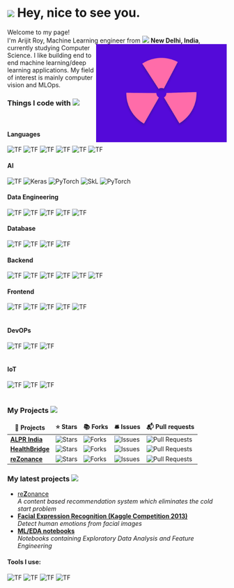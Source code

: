 <h1><img src="https://slackmojis.com/emojis/4594-blob-wave/download" width="30"/> Hey, nice to see you.</h1>


  <p>Welcome to my page! </br> I'm Arijit Roy, Machine Learning <img align="right" src="images/radiation.gif" height=225 width =300> engineer from <img src="https://image.flaticon.com/icons/svg/555/555462.svg" width="13"/> <b>New Delhi, India</b>, currently studying Computer Science. I like building end to end machine learning/deep 
  learning applications. My field of interest is mainly computer vision and  MLOps.</p>
<h3>Things I code with <img src="https://slackmojis.com/emojis/6988-thinking_with_blobs/download" width="20"></h3>

<br>
<h4><strong>Languages</strong></h4>
<img alt="TF" src="https://img.shields.io/badge/C++-00599C?style=for-the-badge&logo=c%2b%2b&logoColor=white"/> <img alt="TF" src="https://img.shields.io/badge/C-A8B9CC?style=for-the-badge&logo=c&logoColor=white"/> <img alt="TF" src="https://img.shields.io/badge/BASH-4EAA25?style=for-the-badge&logo=gnu-bash&logoColor=white"/> <img alt="TF" src="https://img.shields.io/badge/Python-3776AB?style=for-the-badge&logo=python&logoColor=white"/> <img alt="TF" src="https://img.shields.io/badge/Java-007396?style=for-the-badge&logo=java&logoColor=white"/>
<img alt="TF" src="https://img.shields.io/badge/Matlab-0076A8?style=for-the-badge&logo=mathworks&logoColor=white"/>


<h4><strong>AI</strong></h4>

<img alt="TF" src="https://img.shields.io/badge/Tensorflow-EE4C2C?style=for-the-badge&logo=tensorflow&logoColor=white"/> <img alt="Keras" src="https://img.shields.io/badge/Keras-D00000?style=for-the-badge&logo=keras&logoColor=white"/> <img alt="PyTorch" src="https://img.shields.io/badge/Pytorch-D00000?style=for-the-badge&logo=pytorch&logoColor=white"/> <img alt="SkL" src="https://img.shields.io/badge/SciKit%20Learn-F7931E?style=for-the-badge&logo=scikit-learn&logoColor=white"/> <img alt="PyTorch" src="https://img.shields.io/badge/OpenCV-5C3EE8?style=for-the-badge&logo=opencv&logoColor=white"/>


<h4><strong>Data Engineering</strong></h4>

<img alt="TF" src="https://img.shields.io/badge/Pandas-150458?style=for-the-badge&logo=pandas&logoColor=white"/> <img alt="TF" src="https://img.shields.io/badge/Numpy-013243?style=for-the-badge&logo=numpy&logoColor=white"/> <img alt="TF" src="https://img.shields.io/badge/Plotly-013243?style=for-the-badge&logo=plotly&logoColor=white"/> <img alt="TF" src="https://img.shields.io/badge/SciPy-8CAAE6?style=for-the-badge&logo=scipy&logoColor=white"/>  <img alt="TF" src="https://img.shields.io/badge/Selenium-43B02A?style=for-the-badge&logo=selenium&logoColor=white"/>  


<h4><strong>Database</strong></h4>
<img alt="TF" src="https://img.shields.io/badge/MYSQL-4479A1?style=for-the-badge&logo=mysql&logoColor=white"/> <img alt="TF" src="https://img.shields.io/badge/PostgresSQL-336791?style=for-the-badge&logo=postgresql&logoColor=white"/> <img alt="TF" src="https://img.shields.io/badge/sqlite-003B57?style=for-the-badge&logo=sqlite&logoColor=white"/> <img alt="TF" src="https://img.shields.io/badge/dynamodb-4053D6?style=for-the-badge&logo=amazon-dynamodb&logoColor=white"/>


<h4><strong>Backend</strong></h4>
<img alt="TF" src="https://img.shields.io/badge/Django-092E20?style=for-the-badge&logo=django&logoColor=white"/> <img alt="TF" src="https://img.shields.io/badge/flask-000000?style=for-the-badge&logo=flask&logoColor=white"/> <img alt="TF" src="https://img.shields.io/badge/fastapi-009688?style=for-the-badge&logo=fastapi&logoColor=white"/> <img alt="TF" src="https://img.shields.io/badge/nginx-269539?style=for-the-badge&logo=nginx&logoColor=white"/> <img alt="TF" src="https://img.shields.io/badge/apache-A81C7D?style=for-the-badge&logo=apache&logoColor=white"/> <img alt="TF" src="https://img.shields.io/badge/ngrok-1F1E37?style=for-the-badge&logo=ngrok&logoColor=white"/> 


<h4><strong>Frontend</strong></h4>
<img alt="TF" src="https://img.shields.io/badge/HTML-E34F26?style=for-the-badge&logo=html5&logoColor=white"/> <img alt="TF" src="https://img.shields.io/badge/CSS-1572B6?style=for-the-badge&logo=css3&logoColor=white"/> <img alt="TF" src="https://img.shields.io/badge/Bootstrap-7952B3?style=for-the-badge&logo=bootstrap&logoColor=white"/> <img alt="TF" src="https://img.shields.io/badge/Jinja-B41717?style=for-the-badge&logo=jinja&logoColor=white"/> <img alt="TF" src="https://img.shields.io/badge/Qt-41CD52?style=for-the-badge&logo=qt&logoColor=white"/> 



<br>
<br>
<h4><strong>DevOPs</strong></h4>
<img alt="TF" src="https://img.shields.io/badge/AWS-232F3E?style=for-the-badge&logo=amazon-aws&logoColor=white"/> <img alt="TF" src="https://img.shields.io/badge/Azure-0089D6?style=for-the-badge&logo=microsoft-azure&logoColor=white"/> <img alt="TF" src="https://img.shields.io/badge/Heroku-430098?style=for-the-badge&logo=heroku&logoColor=white"/> 

<br>
<br>
<h4><strong>IoT</strong></h4>
<img alt="TF" src="https://img.shields.io/badge/Arduino-00979D?style=for-the-badge&logo=arduino&logoColor=white"/> <img alt="TF" src="https://img.shields.io/badge/Alexa-00CAFF?style=for-the-badge&logo=amazon-alexa&logoColor=white"/> <img alt="TF" src="https://img.shields.io/badge/Eagle-0696D7?style=for-the-badge&logo=autodesk&logoColor=white"/>



<br>
<br>
<h3>My Projects  <img src="https://slackmojis.com/emojis/5948-bongo_blob/download" width="25"></h3>
<table>
  <thead align="center">
    <tr border: none;>
      <td><b>🎁 Projects</b></td>
      <td><b>⭐ Stars</b></td>
      <td><b>📚 Forks</b></td>
      <td><b>🛎 Issues</b></td>
      <td><b>📬 Pull requests</b></td>
    </tr>
  </thead>
  <tbody>
    <tr>
	    <td><a href="https://github.com/radioactive11/ALPR-India"><b>ALPR India</b></a></td>
      <td><img alt="Stars" src="https://img.shields.io/github/stars/radioactive11/ALPR-India?style=flat-square&labelColor=343b41"/></td>
      <td><img alt="Forks" src="https://img.shields.io/github/forks/radioactive11/ALPR-India?style=flat-square&labelColor=343b41"/></td>
      <td><img alt="Issues" src="https://img.shields.io/github/issues/radioactive11/ALPR-India?style=flat-square&labelColor=343b41"/></td>
      <td><img alt="Pull Requests" src="https://img.shields.io/github/issues-pr/radioactive11/ALPR-India?style=flat-square&labelColor=343b41"/></td>
    </tr>
	  <tr>
		  <td><a href="https://github.com/radioactive11/HealthBridge"><b>HealthBridge</b></a></td>
      <td><img alt="Stars" src="https://img.shields.io/github/stars/radioactive11/HealthBridge?style=flat-square&labelColor=343b41"/></td>
      <td><img alt="Forks" src="https://img.shields.io/github/forks/radioactive11/HealthBridge?style=flat-square&labelColor=343b41"/></td>
      <td><img alt="Issues" src="https://img.shields.io/github/issues/radioactive11/HealthBridge?style=flat-square&labelColor=343b41"/></td>
      <td><img alt="Pull Requests" src="https://img.shields.io/github/issues-pr/radioactive11/HealthBridge?style=flat-square&labelColor=343b41"/></td>
    </tr>
		<tr>
			<td><a href="https://github.com/radioactive11/rezonance"><b>re<strong>Z</strong>onance</b></a></td>
      <td><img alt="Stars" src="https://img.shields.io/github/stars/radioactive11/rezonance?style=flat-square&labelColor=343b41"/></td>
      <td><img alt="Forks" src="https://img.shields.io/github/forks/radioactive11/rezonance?style=flat-square&labelColor=343b41"/></td>
      <td><img alt="Issues" src="https://img.shields.io/github/issues/radioactive11/rezonance?style=flat-square&labelColor=343b41"/></td>
      <td><img alt="Pull Requests" src="https://img.shields.io/github/issues-pr/radioactive11/rezonance?style=flat-square&labelColor=343b41"/></td>
    </tr>
  </tbody>
</table>


<h3>My latest projects <img src="https://slackmojis.com/emojis/4246-blob-sunglasses/download" width="25"></h3>
<ul>
  <li><a href="https://github.com/radioactive11/rezonance" width="20" alt="new">re<b>Z</b>onance</b></a><br/><i>A content based recommendation system which eliminates the cold start problem</i></li>

  <li><a href="https://github.com/radioactive11/Facial-Expression-Recognition"><b>Facial Expression Recognition (Kaggle Competition 2013)</b></a><br/><i>Detect human emotions from facial images</i></li>

  <li><a href="https://github.com/radioactive11/ML-Notebooks"><b>ML/EDA notebooks</b></a><br/><i>Notebooks containing Exploratory Data Analysis and Feature Engineering</i></li>

</ul>

<h4>Tools I use:</h4>

<img alt="TF" src="https://img.shields.io/badge/macos-000000?style=for-the-badge&logo=macos&logoColor=white"/> <img alt="TF" src="https://img.shields.io/badge/VsCode-007ACC?style=for-the-badge&logo=visual-studio-code&logoColor=white"/> <img alt="TF" src="https://img.shields.io/badge/Neovim-57A143?style=for-the-badge&logo=neovim&logoColor=white"/> <img alt="TF" src="https://img.shields.io/badge/Neovim-57A143?style=for-the-badge&logo=neovim&logoColor=white"/>